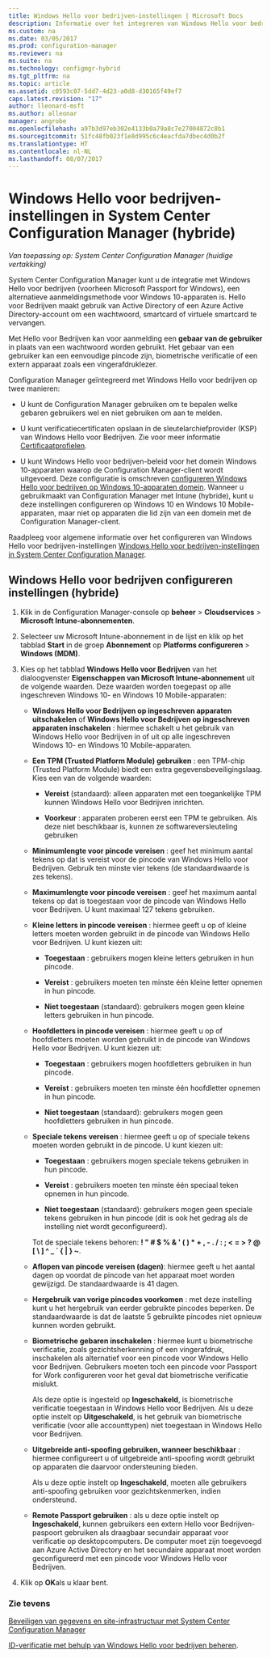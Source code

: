 ```yaml
---
title: Windows Hello voor bedrijven-instellingen | Microsoft Docs
description: Informatie over het integreren van Windows Hello voor bedrijven met System Center Configuration Manager.
ms.custom: na
ms.date: 03/05/2017
ms.prod: configuration-manager
ms.reviewer: na
ms.suite: na
ms.technology: configmgr-hybrid
ms.tgt_pltfrm: na
ms.topic: article
ms.assetid: c0593c07-5dd7-4d23-a0d8-d30165f49ef7
caps.latest.revision: "17"
author: lleonard-msft
ms.author: alleonar
manager: angrobe
ms.openlocfilehash: a97b3d97eb302e4133b0a79a8c7e27004872c8b1
ms.sourcegitcommit: 51fc48fb023f1e8d995c6c4eacfda7dbec4d0b2f
ms.translationtype: HT
ms.contentlocale: nl-NL
ms.lasthandoff: 08/07/2017
---
```

# <a name="windows-hello-for-business-settings-in-system-center-configuration-manager-hybrid"></a>Windows Hello voor bedrijven-instellingen in System Center Configuration Manager (hybride)

*Van toepassing op: System Center Configuration Manager (huidige vertakking)*

System Center Configuration Manager kunt u de integratie met Windows Hello voor bedrijven (voorheen Microsoft Passport for Windows), een alternatieve aanmeldingsmethode voor Windows 10-apparaten is. Hello voor Bedrijven maakt gebruik van Active Directory of een Azure Active Directory-account om een wachtwoord, smartcard of virtuele smartcard te vervangen.  

Met Hello voor Bedrijven kan voor aanmelding een **gebaar van de gebruiker** in plaats van een wachtwoord worden gebruikt. Het gebaar van een gebruiker kan een eenvoudige pincode zijn, biometrische verificatie of een extern apparaat zoals een vingerafdruklezer.  

 Configuration Manager geïntegreerd met Windows Hello voor bedrijven op twee manieren:  

-   U kunt de Configuration Manager gebruiken om te bepalen welke gebaren gebruikers wel en niet gebruiken om aan te melden.  

-   U kunt verificatiecertificaten opslaan in de sleutelarchiefprovider (KSP) van Windows Hello voor Bedrijven. Zie voor meer informatie [Certificaatprofielen](create-pfx-certificate-profiles.md).  

- U kunt Windows Hello voor bedrijven-beleid voor het domein Windows 10-apparaten waarop de Configuration Manager-client wordt uitgevoerd. Deze configuratie is omschreven [configureren Windows Hello voor bedrijven op Windows 10-apparaten domein](../../protect/deploy-use/windows-hello-for-business-settings.md#configure-windows-hello-for-business-on-domain-joined-windows-10-devices). Wanneer u gebruikmaakt van Configuration Manager met Intune (hybride), kunt u deze instellingen configureren op Windows 10 en Windows 10 Mobile-apparaten, maar niet op apparaten die lid zijn van een domein met de Configuration Manager-client.   

Raadpleeg voor algemene informatie over het configureren van Windows Hello voor bedrijven-instellingen [Windows Hello voor bedrijven-instellingen in System Center Configuration Manager](../../protect/deploy-use/windows-hello-for-business-settings.md).

## <a name="configure-windows-hello-for-business-settings-hybrid"></a>Windows Hello voor bedrijven configureren instellingen (hybride)  

1.  Klik in de Configuration Manager-console op **beheer** > **Cloudservices** > **Microsoft Intune-abonnementen**.  

3.  Selecteer uw Microsoft Intune-abonnement in de lijst en klik op het tabblad **Start** in de groep **Abonnement** op **Platforms configureren** > **Windows (MDM)**.  

4.  Kies op het tabblad **Windows Hello voor Bedrijven** van het dialoogvenster **Eigenschappen van Microsoft Intune-abonnement** uit de volgende waarden. Deze waarden worden toegepast op alle ingeschreven Windows 10- en Windows 10 Mobile-apparaten:  

    -   **Windows Hello voor Bedrijven op ingeschreven apparaten uitschakelen** of **Windows Hello voor Bedrijven op ingeschreven apparaten inschakelen** : hiermee schakelt u het gebruik van Windows Hello voor Bedrijven in of uit op alle ingeschreven Windows 10- en Windows 10 Mobile-apparaten.  

    -   **Een TPM (Trusted Platform Module) gebruiken** : een TPM-chip (Trusted Platform Module) biedt een extra gegevensbeveiligingslaag. Kies een van de volgende waarden:  

        -   **Vereist** (standaard): alleen apparaten met een toegankelijke TPM kunnen Windows Hello voor Bedrijven inrichten.  

        -   **Voorkeur** : apparaten proberen eerst een TPM te gebruiken. Als deze niet beschikbaar is, kunnen ze softwareversleuteling gebruiken  

    -   **Minimumlengte voor pincode vereisen** : geef het minimum aantal tekens op dat is vereist voor de pincode van Windows Hello voor Bedrijven. Gebruik ten minste vier tekens (de standaardwaarde is zes tekens).  

    -   **Maximumlengte voor pincode vereisen** : geef het maximum aantal tekens op dat is toegestaan voor de pincode van Windows Hello voor Bedrijven. U kunt maximaal 127 tekens gebruiken.  

    -   **Kleine letters in pincode vereisen** : hiermee geeft u op of kleine letters moeten worden gebruikt in de pincode van Windows Hello voor Bedrijven. U kunt kiezen uit:  

        -   **Toegestaan** : gebruikers mogen kleine letters gebruiken in hun pincode.  

        -   **Vereist** : gebruikers moeten ten minste één kleine letter opnemen in hun pincode.  

        -   **Niet toegestaan** (standaard): gebruikers mogen geen kleine letters gebruiken in hun pincode.  

    -   **Hoofdletters in pincode vereisen** : hiermee geeft u op of hoofdletters moeten worden gebruikt in de pincode van Windows Hello voor Bedrijven. U kunt kiezen uit:  

        -   **Toegestaan** : gebruikers mogen hoofdletters gebruiken in hun pincode.  

        -   **Vereist** : gebruikers moeten ten minste één hoofdletter opnemen in hun pincode.  

        -   **Niet toegestaan** (standaard): gebruikers mogen geen hoofdletters gebruiken in hun pincode.  

    -   **Speciale tekens vereisen** : hiermee geeft u op of speciale tekens moeten worden gebruikt in de pincode. U kunt kiezen uit:  

        -   **Toegestaan** : gebruikers mogen speciale tekens gebruiken in hun pincode.  

        -   **Vereist** : gebruikers moeten ten minste één speciaal teken opnemen in hun pincode.  

        -   **Niet toegestaan** (standaard): gebruikers mogen geen speciale tekens gebruiken in hun pincode (dit is ook het gedrag als de instelling niet wordt geconfigureerd).  

         Tot de speciale tekens behoren: **! " # $ % & ' ( ) \* + , - . / : ; < = > ? @ [ \ ] ^ _ ` { &#124; } ~**.  

    -   **Aflopen van pincode vereisen (dagen)**: hiermee geeft u het aantal dagen op voordat de pincode van het apparaat moet worden gewijzigd. De standaardwaarde is 41 dagen.  

    -   **Hergebruik van vorige pincodes voorkomen** : met deze instelling kunt u het hergebruik van eerder gebruikte pincodes beperken. De standaardwaarde is dat de laatste 5 gebruikte pincodes niet opnieuw kunnen worden gebruikt.  

    -   **Biometrische gebaren inschakelen** : hiermee kunt u biometrische verificatie, zoals gezichtsherkenning of een vingerafdruk, inschakelen als alternatief voor een pincode voor Windows Hello voor Bedrijven. Gebruikers moeten toch een pincode voor Passport for Work configureren voor het geval dat biometrische verificatie mislukt.  

         Als deze optie is ingesteld op **Ingeschakeld**, is biometrische verificatie toegestaan in Windows Hello voor Bedrijven.  Als u deze optie instelt op **Uitgeschakeld**, is het gebruik van biometrische verificatie (voor alle accounttypen) niet toegestaan in Windows Hello voor Bedrijven.  

    -   **Uitgebreide anti-spoofing gebruiken, wanneer beschikbaar** : hiermee configureert u of uitgebreide anti-spoofing wordt gebruikt op apparaten die daarvoor ondersteuning bieden.  

         Als u deze optie instelt op **Ingeschakeld**, moeten alle gebruikers anti-spoofing gebruiken voor gezichtskenmerken, indien ondersteund.  

    -   **Remote Passport gebruiken** : als u deze optie instelt op **Ingeschakeld**, kunnen gebruikers een extern Hello voor Bedrijven-paspoort gebruiken als draagbaar secundair apparaat voor verificatie op desktopcomputers. De computer moet zijn toegevoegd aan Azure Active Directory en het secundaire apparaat moet worden geconfigureerd met een pincode voor Windows Hello voor Bedrijven.  

5.  Klik op **OK**als u klaar bent.  

### <a name="see-also"></a>Zie tevens  
 [Beveiligen van gegevens en site-infrastructuur met System Center Configuration Manager](../../protect/understand/protect-data-and-site-infrastructure.md)

 [ID-verificatie met behulp van Windows Hello voor bedrijven beheren](https://technet.microsoft.com/itpro/windows/keep-secure/manage-identity-verification-using-microsoft-passport).  
